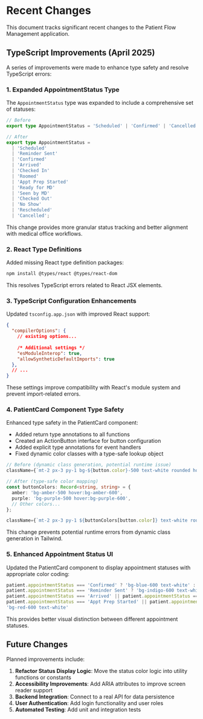 # Recent Changes

This document tracks significant recent changes to the Patient Flow Management application.

## TypeScript Improvements (April 2025)

A series of improvements were made to enhance type safety and resolve TypeScript errors:

### 1. Expanded AppointmentStatus Type

The `AppointmentStatus` type was expanded to include a comprehensive set of statuses:

```typescript
// Before
export type AppointmentStatus = 'Scheduled' | 'Confirmed' | 'Cancelled';

// After
export type AppointmentStatus = 
  | 'Scheduled'
  | 'Reminder Sent'
  | 'Confirmed'
  | 'Arrived'
  | 'Checked In'
  | 'Roomed'
  | 'Appt Prep Started'
  | 'Ready for MD'
  | 'Seen by MD'
  | 'Checked Out'
  | 'No Show'
  | 'Rescheduled'
  | 'Cancelled';
```

This change provides more granular status tracking and better alignment with medical office workflows.

### 2. React Type Definitions

Added missing React type definition packages:

```bash
npm install @types/react @types/react-dom
```

This resolves TypeScript errors related to React JSX elements.

### 3. TypeScript Configuration Enhancements

Updated `tsconfig.app.json` with improved React support:

```json
{
  "compilerOptions": {
    // existing options...
    
    /* Additional settings */
    "esModuleInterop": true,
    "allowSyntheticDefaultImports": true
  },
  // ...
}
```

These settings improve compatibility with React's module system and prevent import-related errors.

### 4. PatientCard Component Type Safety

Enhanced type safety in the PatientCard component:

- Added return type annotations to all functions
- Created an ActionButton interface for button configuration
- Added explicit type annotations for event handlers
- Fixed dynamic color classes with a type-safe lookup object

```typescript
// Before (dynamic class generation, potential runtime issue)
className={`mt-2 px-3 py-1 bg-${button.color}-500 text-white rounded hover:bg-${button.color}-600 transition-colors`}

// After (type-safe color mapping)
const buttonColors: Record<string, string> = {
  amber: 'bg-amber-500 hover:bg-amber-600',
  purple: 'bg-purple-500 hover:bg-purple-600',
  // Other colors...
};

className={`mt-2 px-3 py-1 ${buttonColors[button.color]} text-white rounded transition-colors`}
```

This change prevents potential runtime errors from dynamic class generation in Tailwind.

### 5. Enhanced Appointment Status UI

Updated the PatientCard component to display appointment statuses with appropriate color coding:

```typescript
patient.appointmentStatus === 'Confirmed' ? 'bg-blue-600 text-white' : 
patient.appointmentStatus === 'Reminder Sent' ? 'bg-indigo-600 text-white' : 
patient.appointmentStatus === 'Arrived' || patient.appointmentStatus === 'Checked In' || patient.appointmentStatus === 'Roomed' ? 'bg-green-600 text-white' : 
patient.appointmentStatus === 'Appt Prep Started' || patient.appointmentStatus === 'Ready for MD' || patient.appointmentStatus === 'Seen by MD' || patient.appointmentStatus === 'Checked Out' ? 'bg-teal-600 text-white' : 
'bg-red-600 text-white'
```

This provides better visual distinction between different appointment statuses.

## Future Changes

Planned improvements include:

1. **Refactor Status Display Logic**: Move the status color logic into utility functions or constants
2. **Accessibility Improvements**: Add ARIA attributes to improve screen reader support
3. **Backend Integration**: Connect to a real API for data persistence
4. **User Authentication**: Add login functionality and user roles
5. **Automated Testing**: Add unit and integration tests 